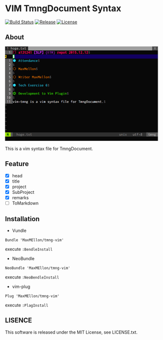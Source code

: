 # VIM TmngDocument Syntax

[![Build Status](https://travis-ci.org/MaxMEllon/vim-tmng.svg?branch=master)](https://travis-ci.org/MaxMEllon/vim-tmng)
[![Release](https://img.shields.io/github/release/MaxMEllon/vim-tmng.svg)](https://github.com/MaxMEllon/vim-tmng/releases/latest)
[![License](https://img.shields.io/github/license/MaxMEllon/vim-tmng.svg)](https://github.com/MaxMEllon/vim-tmng/blob/master/LICENSE.txt)

## About

![demo](https://raw.githubusercontent.com/MaxMEllon/demos/master/vim_tmng.png)

This is a vim syntax file for TmngDocument.

## Feature

- [x] head
- [x] title
- [x] project
- [x] SubProject
- [x] remarks
- [ ] ToMarkdown

## Installation

- Vundle

```vim
Bundle 'MaxMEllon/tmng-vim'
```

execute `:BendleInstall`

- NeoBundle

```vim
NeoBundle 'MaxMEllon/tmng-vim'
```

execute `:NeoBendleInstall`

- vim-plug

```vim
Plug 'MaxMEllon/tmng-vim'
```

execute `:PlagInstall`

## LISENCE

This software is released under the MIT License, see LICENSE.txt.
